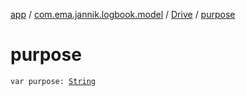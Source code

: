 [app](../../index.md) / [com.ema.jannik.logbook.model](../index.md) / [Drive](index.md) / [purpose](./purpose.md)

# purpose

`var purpose: `[`String`](https://kotlinlang.org/api/latest/jvm/stdlib/kotlin/-string/index.html)